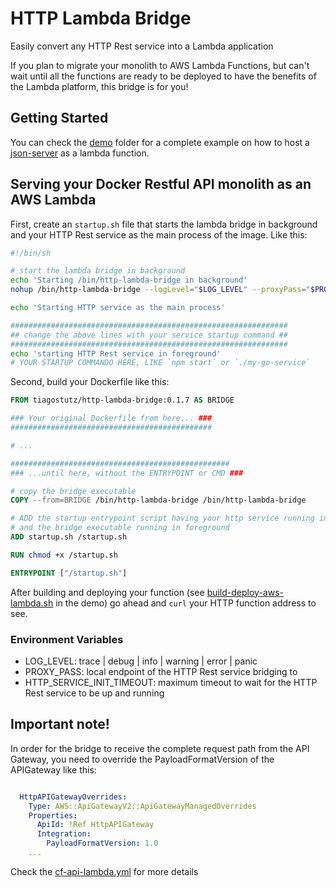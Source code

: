# HTTP Lambda Bridge

Easily convert any HTTP Rest service into a Lambda application

If you plan to migrate your monolith to AWS Lambda Functions, but can't wait until all the functions are ready to be deployed to have the benefits of the Lambda platform, this bridge is for you!

## Getting Started

You can check the [demo](demo) folder for a complete example on how to host a [json-server](https://www.npmjs.com/package/json-server) as a lambda function.

## Serving your Docker Restful API monolith as an AWS Lambda 

First, create an `startup.sh` file that starts the lambda bridge in background and your HTTP Rest service as the main process of the image. Like this:
```bash
#!/bin/sh

# start the lambda bridge in background
echo 'Starting /bin/http-lambda-bridge in background'
nohup /bin/http-lambda-bridge --logLevel="$LOG_LEVEL" --proxyPass="$PROXY_PASS" --httpServiceInitTimeout=$HTTP_SERVICE_INIT_TIMEOUT  & # start the http service

echo 'Starting HTTP service as the main process'

##############################################################
## change the above lines with your service startup command ##
##############################################################
echo 'starting HTTP Rest service in foreground'
# YOUR STARTUP COMMANDO HERE, LIKE `npm start` or `./my-go-service`
```

Second, build your Dockerfile like this:

```Dockerfile
FROM tiagostutz/http-lambda-bridge:0.1.7 AS BRIDGE

### Your original Dockerfile from here... ###
#############################################

# ...

#################################################
### ...until here, without the ENTRYPOINT or CMD ###

# copy the bridge executable
COPY --from=BRIDGE /bin/http-lambda-bridge /bin/http-lambda-bridge

# ADD the startup entrypoint script having your http service running in background
# and the bridge executable running in foreground
ADD startup.sh /startup.sh

RUN chmod +x /startup.sh

ENTRYPOINT ["/startup.sh"]

```

After building and deploying your function (see [build-deploy-aws-lambda.sh](demo/build-deploy-aws-lambda.sh) in the demo) go ahead and `curl` your HTTP function address to see.

### Environment Variables

- LOG_LEVEL: trace | debug | info | warning | error | panic
- PROXY_PASS: local endpoint of the HTTP Rest service bridging to
- HTTP_SERVICE_INIT_TIMEOUT: maximum timeout to wait for the HTTP Rest service to be up and running


## Important note!

In order for the bridge to receive the complete request path from the API Gateway, you need to override the PayloadFormatVersion of the APIGateway like this:

```yaml

  HttpAPIGatewayOverrides:
    Type: AWS::ApiGatewayV2::ApiGatewayManagedOverrides
    Properties: 
      ApiId: !Ref HttpAPIGateway
      Integration: 
        PayloadFormatVersion: 1.0
    ...
```

Check the [cf-api-lambda.yml](demo/cf-api-lambda.yml) for more details

